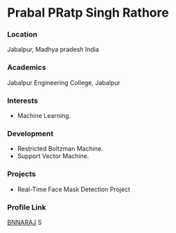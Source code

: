 # Prabal PRatp Singh Rathore

### Location

Jabalpur, Madhya pradesh India

### Academics

Jabalpur Engineering College, Jabalpur

### Interests

- Machine Learning.

### Development

- Restricted Boltzman Machine.
- Support Vector Machine.

### Projects

- Real-Time Face Mask Detection Project

### Profile Link

[BNNARAJ](https://github.com/BNNARAJ)
S